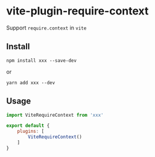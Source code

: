 # vite-plugin-require-context

Support `require.context` in `vite`

## Install
```shell
npm install xxx --save-dev
```
or
```shell
yarn add xxx --dev
```

## Usage
```js
import ViteRequireContext from 'xxx'

export default {
    plugins: [
        ViteRequireContext()
    ]
}
```